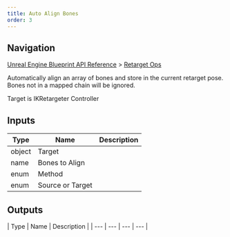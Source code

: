 ```yaml
---
title: Auto Align Bones
order: 3
---
```

## Navigation

[Unreal Engine Blueprint API Reference](https://dev.epicgames.com/documentation/en-us/unreal-engine/BlueprintAPI) > [Retarget Ops](https://dev.epicgames.com/documentation/en-us/unreal-engine/BlueprintAPI/RetargetOps)

Automatically align an array of bones and store in the current retarget pose. Bones not in a mapped chain will be ignored.

Target is IKRetargeter Controller

## Inputs

| Type | Name | Description |
| --- | --- | --- |
| object | Target |  |
| name | Bones to Align |  |
| enum | Method |  |
| enum | Source or Target |  |

## Outputs

| Type | Name | Description |
| --- | --- | --- | --- |
